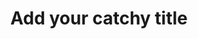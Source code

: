 ---
title: Add your catchy title
description: What is this post about?
tags:
  - post
date:
published: false
type: article
layout: article.liquid
permalink: blog/{{ title | slugify }}.html
content_blocks:
---